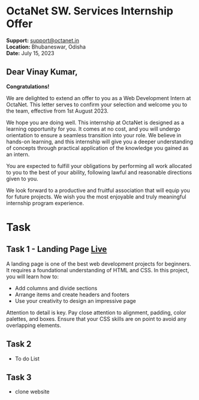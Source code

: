 # OctaNet SW. Services Internship Offer

**Support:** support@octanet.in  
**Location:** Bhubaneswar, Odisha  
**Date:** July 15, 2023  

## Dear Vinay Kumar,

**Congratulations!**

We are delighted to extend an offer to you as a Web Development Intern at OctaNet. This letter serves to confirm your selection and welcome you to the team, effective from 1st August 2023.

We hope you are doing well. This internship at OctaNet is designed as a learning opportunity for you. It comes at no cost, and you will undergo orientation to ensure a seamless transition into your role. We believe in hands-on learning, and this internship will give you a deeper understanding of concepts through practical application of the knowledge you gained as an intern.

You are expected to fulfill your obligations by performing all work allocated to you to the best of your ability, following lawful and reasonable directions given to you.

We look forward to a productive and fruitful association that will equip you for future projects. We wish you the most enjoyable and truly meaningful internship program experience.

# Task 

## Task 1 - Landing Page [Live](https://landing-page2-adv.netlify.app/)

A landing page is one of the best web development projects for beginners. It requires a foundational understanding of HTML and CSS. In this project, you will learn how to:

- Add columns and divide sections
- Arrange items and create headers and footers
- Use your creativity to design an impressive page

Attention to detail is key. Pay close attention to alignment, padding, color palettes, and boxes. Ensure that your CSS skills are on point to avoid any overlapping elements.

## Task 2

- To do List

## Task 3
- clone website
